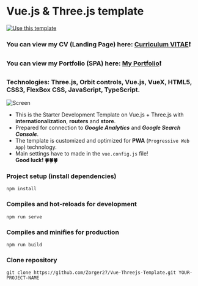 # Vue.js & Three.js template #
[![Use this template](https://img.shields.io/badge/Use%20this%20template-purple?style=for-the-badge)](https://github.com/Zorger27/Vue-Threejs-Template/generate)
### You can view my CV (Landing Page) here: [Curriculum VITAE](https://zorger27.github.io)❗️ ###
### You can view my Portfolio (SPA) here: [My Portfolio](https://Zorin.Expert)❗️ ###
### Technologies: Three.js, Orbit controls, Vue.js, VueX, HTML5, CSS3, FlexBox CSS, JavaScript, TypeScript. ###
![Screen](https://github.com/Zorger27/Vue-Threejs-Template/assets/30940416/859111e0-e485-45cb-aeda-03ff7dc5b7a7)
<br>

+ This is the Starter Development Template on Vue.js + Three.js with **internationalization**, **routers** and **store**.<br>
+ Prepared for connection to **_Google Analytics_** and **_Google Search Console_**.<br>
+ The template is customized and optimized for **PWA** (`Progressive Web App`) technology.<br>
+ Main settings have to made in the ``vue.config.js`` file!<br>
  __Good luck! 🍀🍀🍀__

### Project setup (install dependencies)
```
npm install
```

### Compiles and hot-reloads for development
```
npm run serve
```

### Compiles and minifies for production
```
npm run build
```

### Clone repository
```
git clone https://github.com/Zorger27/Vue-Threejs-Template.git YOUR-PROJECT-NAME
```
